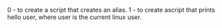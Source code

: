 0 - to create a script that creates an alias.
1 - to create ascript that prints hello user, where user is the current linux user.
